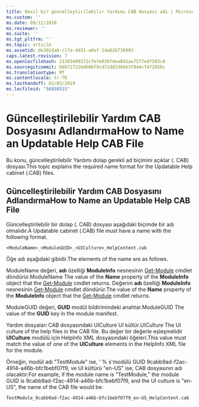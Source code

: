 ```yaml
---
title: Nasıl bir güncelleştirilebilir Yardımı CAB dosyası adı | Microsoft Docs
ms.custom: ''
ms.date: 09/12/2016
ms.reviewer: ''
ms.suite: ''
ms.tgt_pltfrm: ''
ms.topic: article
ms.assetid: de302da0-c17a-4d31-a8ef-14a626738993
caps.latest.revision: 7
ms.openlocfilehash: 23303489372cfe7e036fdea842ae75f7e47503c8
ms.sourcegitcommit: b6871f21bd666f9cd71dd336bb3f844cf472b56c
ms.translationtype: MT
ms.contentlocale: tr-TR
ms.lasthandoff: 02/03/2019
ms.locfileid: "56850515"
---
```

# <a name="how-to-name-an-updatable-help-cab-file"></a><span data-ttu-id="a4963-102">Güncelleştirilebilir Yardım CAB Dosyasını Adlandırma</span><span class="sxs-lookup"><span data-stu-id="a4963-102">How to Name an Updatable Help CAB File</span></span>

<span data-ttu-id="a4963-103">Bu konu, güncelleştirilebilir Yardımı dolap gerekli ad biçimini açıklar (. CAB) dosyası.</span><span class="sxs-lookup"><span data-stu-id="a4963-103">This topic explains the required name format for the Updatable Help cabinet (.CAB) files.</span></span>

## <a name="how-to-name-an-updatable-help-cab-file"></a><span data-ttu-id="a4963-104">Güncelleştirilebilir Yardım CAB Dosyasını Adlandırma</span><span class="sxs-lookup"><span data-stu-id="a4963-104">How to Name an Updatable Help CAB File</span></span>

<span data-ttu-id="a4963-105">Güncelleştirilebilir bir dolap (. CAB) dosyası aşağıdaki biçimde bir adı olmalıdır.</span><span class="sxs-lookup"><span data-stu-id="a4963-105">A Updatable cabinet (.CAB) file must have a name with the following format.</span></span>

`<ModuleName>_<ModuleGUID>_<UICulture>_HelpContent.cab`

<span data-ttu-id="a4963-106">Öğe adı aşağıdaki gibidir.</span><span class="sxs-lookup"><span data-stu-id="a4963-106">The elements of the name are as follows.</span></span>

<span data-ttu-id="a4963-107">ModuleName değeri, **adı** özelliği **ModuleInfo** nesnesinin [Get-Module](/powershell/module/Microsoft.PowerShell.Core/Get-Module) cmdlet döndürür.</span><span class="sxs-lookup"><span data-stu-id="a4963-107">ModuleName The value of the **Name** property of the **ModuleInfo** object that the [Get-Module](/powershell/module/Microsoft.PowerShell.Core/Get-Module) cmdlet returns.</span></span>
<span data-ttu-id="a4963-108">Değerini **adı** özelliği **ModuleInfo** nesnesinin [Get-Module](/powershell/module/Microsoft.PowerShell.Core/Get-Module) cmdlet döndürür.</span><span class="sxs-lookup"><span data-stu-id="a4963-108">The value of the **Name** property of the **ModuleInfo** object that the [Get-Module](/powershell/module/Microsoft.PowerShell.Core/Get-Module) cmdlet returns.</span></span>

<span data-ttu-id="a4963-109">ModuleGUID değeri, **GUID** modül bildirimindeki anahtar.</span><span class="sxs-lookup"><span data-stu-id="a4963-109">ModuleGUID The value of the **GUID** key in the module manifest.</span></span>

<span data-ttu-id="a4963-110">Yardım dosyaları CAB dosyasındaki UICulture UI kültür.</span><span class="sxs-lookup"><span data-stu-id="a4963-110">UICulture The UI culture of the help files in the CAB file.</span></span> <span data-ttu-id="a4963-111">Bu değer bir değerle eşleşmelidir **UICulture** modülü için HelpInfo XML dosyasındaki öğeleri.</span><span class="sxs-lookup"><span data-stu-id="a4963-111">This value must match the value of one of the **UICulture** elements in the HelpInfo XML file for the module.</span></span>

<span data-ttu-id="a4963-112">Örneğin, modül adı "TestModule" ise, ' % s'modülü GUID 9cabb9ad-f2ac-4914-a46b-bfc1bebf07f9, ve UI kültürü "en-US" ise, CAB dosyasının adı olacaktır:</span><span class="sxs-lookup"><span data-stu-id="a4963-112">For example, if the module name is "TestModule," the module GUID is 9cabb9ad-f2ac-4914-a46b-bfc1bebf07f9, and the UI culture is "en-US", the name of the CAB file would be:</span></span>

`TestModule_9cabb9ad-f2ac-4914-a46b-bfc1bebf07f9_en-US_HelpContent.cab`